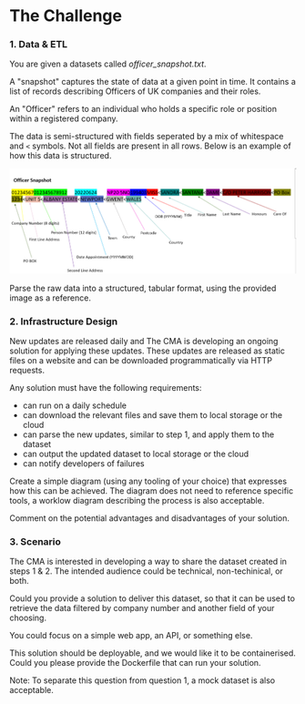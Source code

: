 # The Challenge

### 1. Data & ETL

You are given a datasets called _officer_snapshot.txt_. 

A "snapshot" captures the state of data at a given point in time. It contains a list of records describing Officers of UK companies and their roles.

An "Officer" refers to an individual who holds a specific role or position within a registered company.

The data is semi-structured with fields seperated by a mix of whitespace and `<` symbols. 
Not all fields are present in all rows.
Below is an example of how this data is structured.

![image.png](officer_snapshot.png)

Parse the raw data into a structured, tabular format, using the provided image as a reference.

### 2. Infrastructure Design

New updates are released daily and The CMA is developing an ongoing solution for applying these updates. 
These updates are released as static files on a website and can be downloaded programmatically via HTTP requests. 

Any solution must have the following requirements:
- can run on a daily schedule
- can download the relevant files and save them to local storage or the cloud
- can parse the new updates, similar to step 1, and apply them to the dataset
- can output the updated dataset to local storage or the cloud
- can notify developers of failures

Create a simple diagram (using any tooling of your choice) that expresses how this can be achieved. The diagram does not need to reference specific tools, a worklow diagram describing the process is also acceptable.

Comment on the potential advantages and disadvantages of your solution.

### 3. Scenario

The CMA is interested in developing a way to share the dataset created in steps 1 & 2. The intended audience could be technical, non-techinical, or both.   

Could you provide a solution to deliver this dataset, so that it can be used to retrieve the data filtered by company number and another field of your choosing.

You could focus on a simple web app, an API, or something else.

This solution should be deployable, and we would like it to be containerised. 
Could you please provide the Dockerfile that can run your solution. 

Note: To separate this question from question 1, a mock dataset is also acceptable.
